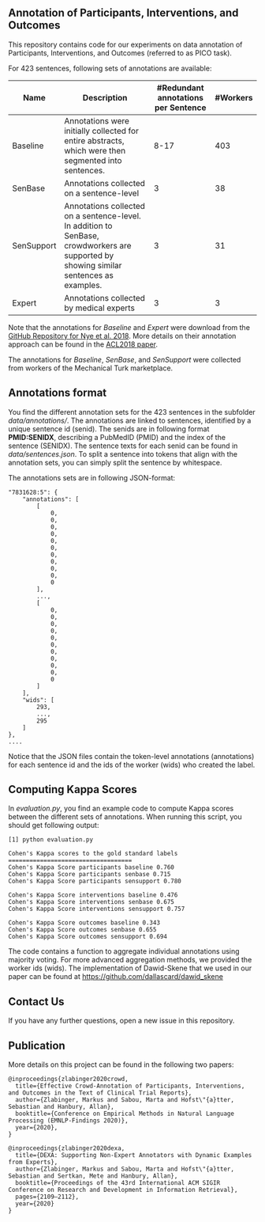 ## Annotation of Participants, Interventions, and Outcomes
This repository contains code for our experiments on data annotation of Participants, Interventions, and Outcomes (referred to as PICO task). 


For 423 sentences, following sets of annotations are available:

Name | Description | #Redundant annotations per Sentence | #Workers
------------ | ------------- | ------------- | ------------- 
Baseline | Annotations were initially collected for entire abstracts, which were then segmented into sentences. | 8-17 |  403
SenBase | Annotations collected on a sentence-level | 3 | 38 
SenSupport | Annotations collected on a sentence-level. In addition to SenBase, crowdworkers are supported by showing similar sentences as examples. | 3 | 31 
Expert | Annotations collected by medical experts | 3 | 3 

Note that the annotations for *Baseline* and *Expert* were download from the [GitHub Repository for Nye et al. 2018](https://github.com/bepnye/EBM-NLP). More details on 
their annotation approach can be found in the [ACL2018 paper](https://www.aclweb.org/anthology/P18-1019/).

The annotations for *Baseline*, *SenBase*, and *SenSupport* were collected from workers 
of the Mechanical Turk marketplace.

## Annotations format
You find the different annotation sets for the 423 sentences in the subfolder *data/annotations/*. The annotations are linked to sentences, identified by a unique sentence id (senid).
The senids are in following format **PMID:SENIDX**, describing a PubMedID (PMID) and the index of the sentence (SENIDX). The sentence texts for each senid can be found in *data/sentences.json*. To split a sentence into tokens that align with the annotation sets, you can simply split the sentence by whitespace.

The annotations sets are in following JSON-format:
```
"7831628:5": {
    "annotations": [
        [
            0,
            0,
            0,
            0,
            0,
            0,
            0,
            0,
            0,
            0,
            0
        ],
        ...,
        [
            0,
            0,
            0,
            0,
            0,
            0,
            0,
            0,
            0,
            0,
            0
        ]
    ],
    "wids": [
        293,
        ...,
        295
    ]
},
....
```
Notice that the JSON files contain the token-level annotations (annotations) for each sentence id and the ids of the worker (wids)
who created the label.

## Computing Kappa Scores
In *evaluation.py*, you find an example code to compute Kappa scores between the different sets of annotations.
When running this script, you should get following output:

```
[1] python evaluation.py

Cohen's Kappa scores to the gold standard labels
===================================
Cohen's Kappa Score participants baseline 0.760
Cohen's Kappa Score participants senbase 0.715
Cohen's Kappa Score participants sensupport 0.780

Cohen's Kappa Score interventions baseline 0.476
Cohen's Kappa Score interventions senbase 0.675
Cohen's Kappa Score interventions sensupport 0.757

Cohen's Kappa Score outcomes baseline 0.343
Cohen's Kappa Score outcomes senbase 0.655
Cohen's Kappa Score outcomes sensupport 0.694
```

The code contains a function to aggregate individual annotations using majority voting. 
For more advanced aggregation methods, we provided the worker ids (wids). The implementation of Dawid-Skene that we used in our paper can be found at 
https://github.com/dallascard/dawid_skene

## Contact Us
If you have any further questions, open a new issue in this repository.

## Publication
More details on this project can be found in the following two papers:
```
@inproceedings{zlabinger2020crowd,
  title={Effective Crowd-Annotation of Participants, Interventions, and Outcomes in the Text of Clinical Trial Reports},
  author={Zlabinger, Markus and Sabou, Marta and Hofst\"{a}tter, Sebastian and Hanbury, Allan},
  booktitle={Conference on Empirical Methods in Natural Language Processing (EMNLP-Findings 2020)},
  year={2020},
}
```

```
@inproceedings{zlabinger2020dexa,
  title={DEXA: Supporting Non-Expert Annotators with Dynamic Examples from Experts},
  author={Zlabinger, Markus and Sabou, Marta and Hofst\"{a}tter, Sebastian and Sertkan, Mete and Hanbury, Allan},
  booktitle={Proceedings of the 43rd International ACM SIGIR Conference on Research and Development in Information Retrieval},
  pages={2109–2112},
  year={2020}
}
```

